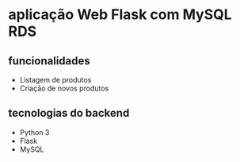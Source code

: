 # aplicação Web Flask com MySQL RDS

## funcionalidades
- Listagem de produtos
- Criação de novos produtos

## tecnologias do backend
- Python 3
- Flask
- MySQL